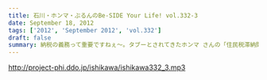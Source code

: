 ```yaml
---
title: 石川・ホンマ・ぶるんのBe-SIDE Your Life! vol.332-3
date: September 18, 2012
tags: ['2012', 'September 2012', 'vol.332']
draft: false
summary: 納税の義務って重要ですねぇ～。タブーとされてきたホンマ さんの「住民税滞納問題」。国会議員だったら１００％辞職に 追い込まれていますな。ＮＡＭＡＥ
---
```


http://project-phi.ddo.jp/ishikawa/ishikawa332_3.mp3